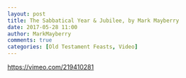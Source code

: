 ```yaml
---
layout: post
title: The Sabbatical Year & Jubilee, by Mark Mayberry
date: 2017-05-28 11:00
author: MarkMayberry
comments: true
categories: [Old Testament Feasts, Video]
---
```

https://vimeo.com/219410281
